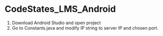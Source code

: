 # CodeStates_LMS_Android

1. Download Android Studio and open project
2. Go to Constants.java and modify IP string to server IP and chosen port. 
